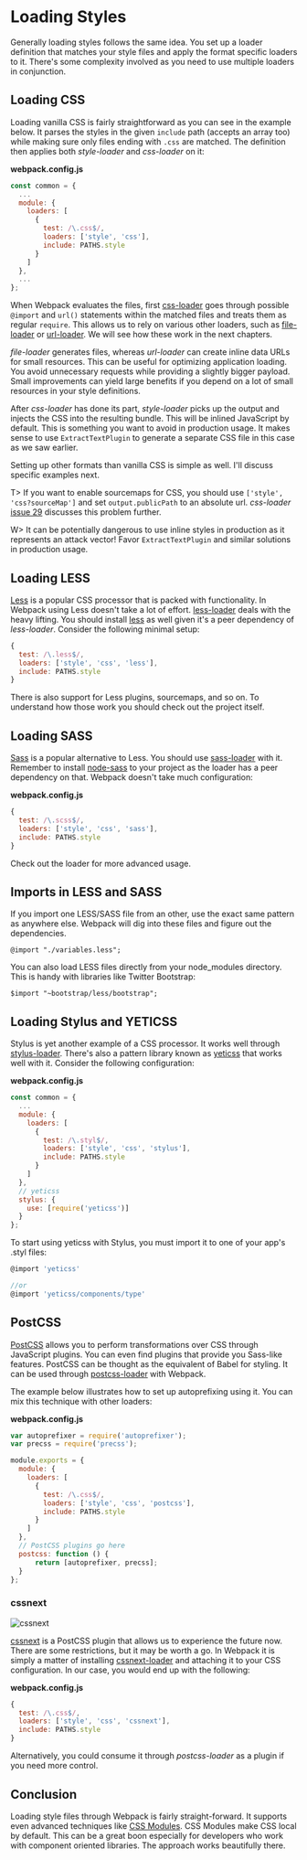 # Loading Styles

Generally loading styles follows the same idea. You set up a loader definition that matches your style files and apply the format specific loaders to it. There's some complexity involved as you need to use multiple loaders in conjunction.

## Loading CSS

Loading vanilla CSS is fairly straightforward as you can see in the example below. It parses the styles in the given `include` path (accepts an array too) while making sure only files ending with `.css` are matched. The definition then applies both *style-loader* and *css-loader* on it:

**webpack.config.js**

```javascript
const common = {
  ...
  module: {
    loaders: [
      {
        test: /\.css$/,
        loaders: ['style', 'css'],
        include: PATHS.style
      }
    ]
  },
  ...
};
```

When Webpack evaluates the files, first [css-loader](https://www.npmjs.com/package/css-loader) goes through possible `@import` and `url()` statements within the matched files and treats them as regular `require`. This allows us to rely on various other loaders, such as [file-loader](https://www.npmjs.com/package/file-loader) or [url-loader](https://www.npmjs.com/package/url-loader). We will see how these work in the next chapters.

*file-loader* generates files, whereas *url-loader* can create inline data URLs for small resources. This can be useful for optimizing application loading. You avoid unnecessary requests while providing a slightly bigger payload. Small improvements can yield large benefits if you depend on a lot of small resources in your style definitions.

After *css-loader* has done its part, *style-loader* picks up the output and injects the CSS into the resulting bundle. This will be inlined JavaScript by default. This is something you want to avoid in production usage. It makes sense to use `ExtractTextPlugin` to generate a separate CSS file in this case as we saw earlier.

Setting up other formats than vanilla CSS is simple as well. I'll discuss specific examples next.

T> If you want to enable sourcemaps for CSS, you should use `['style', 'css?sourceMap']` and set `output.publicPath` to an absolute url. *css-loader* [issue 29](https://github.com/webpack/css-loader/issues/29) discusses this problem further.

W> It can be potentially dangerous to use inline styles in production as it represents an attack vector! Favor `ExtractTextPlugin` and similar solutions in production usage.

## Loading LESS

[Less](http://lesscss.org/) is a popular CSS processor that is packed with functionality. In Webpack using Less doesn't take a lot of effort. [less-loader](https://www.npmjs.com/package/less-loader) deals with the heavy lifting. You should install [less](https://www.npmjs.com/package/less) as well given it's a peer dependency of *less-loader*. Consider the following minimal setup:

```javascript
{
  test: /\.less$/,
  loaders: ['style', 'css', 'less'],
  include: PATHS.style
}
```

There is also support for Less plugins, sourcemaps, and so on. To understand how those work you should check out the project itself.

## Loading SASS

[Sass](http://sass-lang.com/) is a popular alternative to Less. You should use [sass-loader](https://www.npmjs.com/package/sass-loader) with it. Remember to install [node-sass](https://www.npmjs.com/package/node-sass) to your project as the loader has a peer dependency on that. Webpack doesn't take much configuration:

**webpack.config.js**

```javascript
{
  test: /\.scss$/,
  loaders: ['style', 'css', 'sass'],
  include: PATHS.style
}
```

Check out the loader for more advanced usage.

## Imports in LESS and SASS

If you import one LESS/SASS file from an other, use the exact same pattern as anywhere else. Webpack will dig into these files and figure out the dependencies.

```less
@import "./variables.less";
```

You can also load LESS files directly from your node_modules directory. This is handy with libraries like Twitter Bootstrap:

```less
$import "~bootstrap/less/bootstrap";
```

## Loading Stylus and YETICSS

Stylus is yet another example of a CSS processor. It works well through [stylus-loader](https://github.com/shama/stylus-loader). There's also a pattern library known as [yeticss](https://www.npmjs.com/package/yeticss) that works well with it. Consider the following configuration:

**webpack.config.js**

```javascript
const common = {
  ...
  module: {
    loaders: [
      {
        test: /\.styl$/,
        loaders: ['style', 'css', 'stylus'],
        include: PATHS.style
      }
    ]
  },
  // yeticss
  stylus: {
    use: [require('yeticss')]
  }
};
```

To start using yeticss with Stylus, you must import it to one of your app's .styl files:

```javascript
@import 'yeticss'

//or
@import 'yeticss/components/type'
```

## PostCSS

[PostCSS](https://github.com/postcss/postcss) allows you to perform transformations over CSS through JavaScript plugins. You can even find plugins that provide you Sass-like features. PostCSS can be thought as the equivalent of Babel for styling. It can be used through [postcss-loader](https://www.npmjs.com/package/postcss-loader) with Webpack.

The example below illustrates how to set up autoprefixing using it. You can mix this technique with other loaders:

**webpack.config.js**

```javascript
var autoprefixer = require('autoprefixer');
var precss = require('precss');

module.exports = {
  module: {
    loaders: [
      {
        test: /\.css$/,
        loaders: ['style', 'css', 'postcss'],
        include: PATHS.style
      }
    ]
  },
  // PostCSS plugins go here
  postcss: function () {
      return [autoprefixer, precss];
  }
};
```

### cssnext

![cssnext](images/cssnext.jpg)

[cssnext](https://cssnext.github.io/) is a PostCSS plugin that allows us to experience the future now. There are some restrictions, but it may be worth a go. In Webpack it is simply a matter of installing [cssnext-loader](https://www.npmjs.com/package/cssnext-loader) and attaching it to your CSS configuration. In our case, you would end up with the following:

**webpack.config.js**

```javascript
{
  test: /\.css$/,
  loaders: ['style', 'css', 'cssnext'],
  include: PATHS.style
}
```

Alternatively, you could consume it through *postcss-loader* as a plugin if you need more control.

## Conclusion

Loading style files through Webpack is fairly straight-forward. It supports even advanced techniques like [CSS Modules](https://github.com/css-modules/webpack-demo). CSS Modules make CSS local by default. This can be a great boon especially for developers who work with component oriented libraries. The approach works beautifully there.
